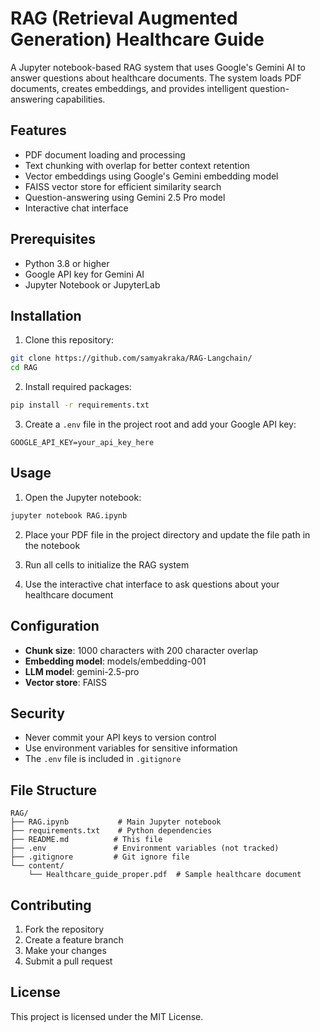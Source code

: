 # RAG (Retrieval Augmented Generation) Healthcare Guide

A Jupyter notebook-based RAG system that uses Google's Gemini AI to answer questions about healthcare documents. The system loads PDF documents, creates embeddings, and provides intelligent question-answering capabilities.

## Features

- PDF document loading and processing
- Text chunking with overlap for better context retention
- Vector embeddings using Google's Gemini embedding model
- FAISS vector store for efficient similarity search
- Question-answering using Gemini 2.5 Pro model
- Interactive chat interface

## Prerequisites

- Python 3.8 or higher
- Google API key for Gemini AI
- Jupyter Notebook or JupyterLab

## Installation

1. Clone this repository:

```bash
git clone https://github.com/samyakraka/RAG-Langchain/
cd RAG
```

2. Install required packages:

```bash
pip install -r requirements.txt
```

3. Create a `.env` file in the project root and add your Google API key:

```
GOOGLE_API_KEY=your_api_key_here
```

## Usage

1. Open the Jupyter notebook:

```bash
jupyter notebook RAG.ipynb
```

2. Place your PDF file in the project directory and update the file path in the notebook

3. Run all cells to initialize the RAG system

4. Use the interactive chat interface to ask questions about your healthcare document

## Configuration

- **Chunk size**: 1000 characters with 200 character overlap
- **Embedding model**: models/embedding-001
- **LLM model**: gemini-2.5-pro
- **Vector store**: FAISS

## Security

- Never commit your API keys to version control
- Use environment variables for sensitive information
- The `.env` file is included in `.gitignore`

## File Structure

```
RAG/
├── RAG.ipynb           # Main Jupyter notebook
├── requirements.txt    # Python dependencies
├── README.md          # This file
├── .env               # Environment variables (not tracked)
├── .gitignore         # Git ignore file
└── content/
    └── Healthcare_guide_proper.pdf  # Sample healthcare document
```

## Contributing

1. Fork the repository
2. Create a feature branch
3. Make your changes
4. Submit a pull request

## License

This project is licensed under the MIT License.
